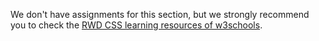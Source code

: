 We don't have assignments for this section, but we strongly recommend you to check the [RWD CSS learning resources of w3schools](https://www.w3schools.com/css/css_rwd_intro.asp).
